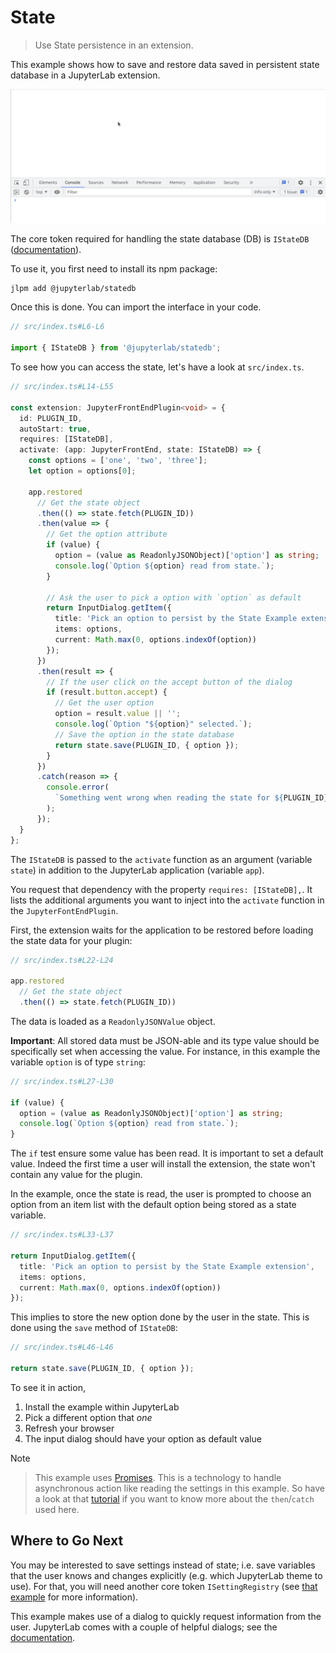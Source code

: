 # State

> Use State persistence in an extension.

This example shows how to save and restore data saved in persistent state database
in a JupyterLab extension.

![state example](preview.gif)

The core token required for handling the state database (DB) is
`IStateDB` ([documentation](https://jupyterlab.github.io/jupyterlab/interfaces/_statedb_src_index_.istatedb.html)).

To use it, you first need to install its npm package:

```bash
jlpm add @jupyterlab/statedb
```

Once this is done. You can import the interface in your code.

```ts
// src/index.ts#L6-L6

import { IStateDB } from '@jupyterlab/statedb';
```

To see how you can access the state, let's have a look at `src/index.ts`.

```ts
// src/index.ts#L14-L55

const extension: JupyterFrontEndPlugin<void> = {
  id: PLUGIN_ID,
  autoStart: true,
  requires: [IStateDB],
  activate: (app: JupyterFrontEnd, state: IStateDB) => {
    const options = ['one', 'two', 'three'];
    let option = options[0];

    app.restored
      // Get the state object
      .then(() => state.fetch(PLUGIN_ID))
      .then(value => {
        // Get the option attribute
        if (value) {
          option = (value as ReadonlyJSONObject)['option'] as string;
          console.log(`Option ${option} read from state.`);
        }

        // Ask the user to pick a option with `option` as default
        return InputDialog.getItem({
          title: 'Pick an option to persist by the State Example extension',
          items: options,
          current: Math.max(0, options.indexOf(option))
        });
      })
      .then(result => {
        // If the user click on the accept button of the dialog
        if (result.button.accept) {
          // Get the user option
          option = result.value || '';
          console.log(`Option "${option}" selected.`);
          // Save the option in the state database
          return state.save(PLUGIN_ID, { option });
        }
      })
      .catch(reason => {
        console.error(
          `Something went wrong when reading the state for ${PLUGIN_ID}.\n${reason}`
        );
      });
  }
};
```

The `IStateDB` is passed to the `activate` function as an
argument (variable `state`) in addition to the JupyterLab application
(variable `app`).

You request that dependency with the property
`requires: [IStateDB],`. It lists the additional arguments
you want to inject into the `activate` function in the `JupyterFontEndPlugin`.

First, the extension waits for the application to be restored before
loading the state data for your plugin:

<!-- prettier-ignore-start -->
```ts
// src/index.ts#L22-L24

app.restored
  // Get the state object
  .then(() => state.fetch(PLUGIN_ID))
```
<!-- prettier-ignore-end -->

The data is loaded as a `ReadonlyJSONValue` object.

**Important**: All stored data must be JSON-able and its type value
should be specifically set when accessing the value.
For instance, in this example the variable `option` is of type `string`:

```ts
// src/index.ts#L27-L30

if (value) {
  option = (value as ReadonlyJSONObject)['option'] as string;
  console.log(`Option ${option} read from state.`);
}
```

The `if` test ensure some value has been read. It is important to set a default value.
Indeed the first time a user will install the extension, the state won't contain
any value for the plugin.

In the example, once the state is read, the user is prompted to choose an option from
an item list with the default option being stored as a state variable.

```ts
// src/index.ts#L33-L37

return InputDialog.getItem({
  title: 'Pick an option to persist by the State Example extension',
  items: options,
  current: Math.max(0, options.indexOf(option))
});
```

This implies to store the new option done by the user in the state. This is done
using the `save` method of `IStateDB`:

```ts
// src/index.ts#L46-L46

return state.save(PLUGIN_ID, { option });
```

To see it in action,

1. Install the example within JupyterLab
2. Pick a different option that _one_
3. Refresh your browser
4. The input dialog should have your option as default value

Note

> This example uses [Promises](https://developer.mozilla.org/en-US/docs/Web/JavaScript/Reference/Global_Objects/Promise).
> This is a technology to handle asynchronous action like reading
> the settings in this example. So have a look at that [tutorial](https://scotch.io/tutorials/javascript-promises-for-dummies)
> if you want to know more about the `then`/`catch` used here.

## Where to Go Next

You may be interested to save settings instead of state; i.e. save variables that the
user knows and changes explicitly (e.g. which JupyterLab theme to use). For that, you
will need another core token `ISettingRegistry` (see [that example](../settings/README.md)
for more information).

This example makes use of a dialog to quickly request information from the user. JupyterLab
comes with a couple of helpful dialogs; see the [documentation](https://jupyterlab.readthedocs.io/en/stable/extension/ui_helpers.html#dialogs).
